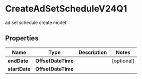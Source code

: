 

# CreateAdSetScheduleV24Q1

ad set schedule create model

## Properties

| Name | Type | Description | Notes |
|------------ | ------------- | ------------- | -------------|
|**endDate** | **OffsetDateTime** |  |  [optional] |
|**startDate** | **OffsetDateTime** |  |  |



